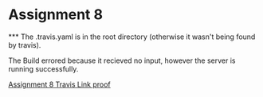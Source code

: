 # Assignment 8

*** The .travis.yaml is in the root directory (otherwise it wasn't being found by travis).

The Build errored because it recieved no input, however the server is running successfully.

[Assignment 8 Travis Link proof](https://travis-ci.com/MathewDavidov/CISC3140/jobs/260001384)

